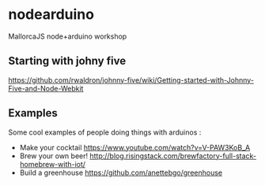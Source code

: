 nodearduino
===========

MallorcaJS node+arduino workshop






## Starting with johny five

https://github.com/rwaldron/johnny-five/wiki/Getting-started-with-Johnny-Five-and-Node-Webkit



## Examples

Some cool examples of people doing things with arduinos :

- Make your cocktail https://www.youtube.com/watch?v=V-PAW3KoB_A
- Brew your own beer! http://blog.risingstack.com/brewfactory-full-stack-homebrew-with-iot/
- Build a greenhouse https://github.com/anettebgo/greenhouse

